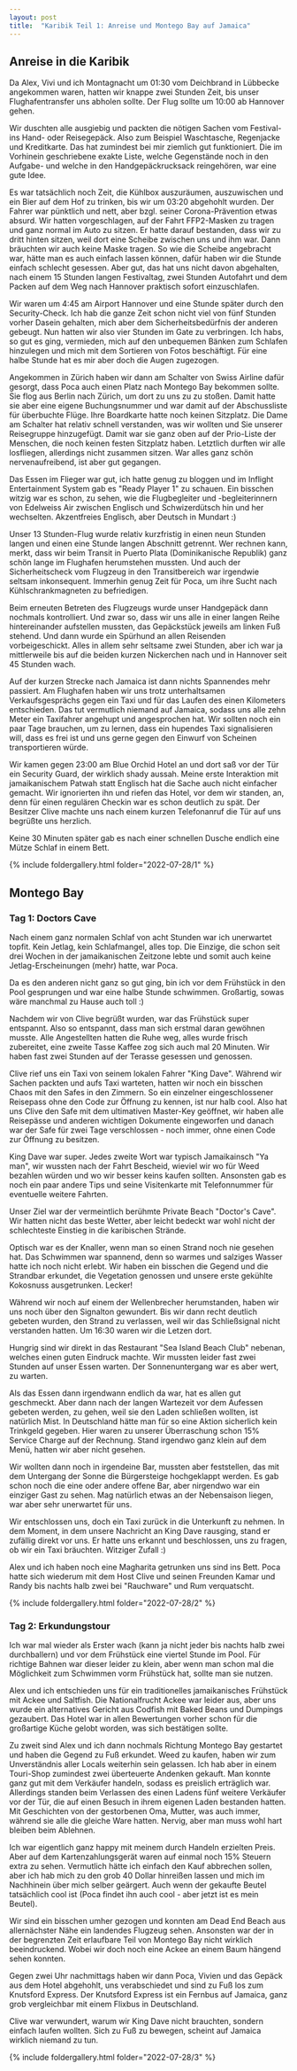 ```yaml
---
layout: post
title:  "Karibik Teil 1: Anreise und Montego Bay auf Jamaica"
---
```


## Anreise in die Karibik
Da Alex, Vivi und ich Montagnacht um 01:30 vom Deichbrand in Lübbecke angekommen waren, hatten wir knappe zwei Stunden Zeit, bis unser Flughafentransfer uns abholen sollte.
Der Flug sollte um 10:00 ab Hannover gehen.

Wir duschten alle ausgiebig und packten die nötigen Sachen vom Festival- ins Hand- oder Reisegepäck. 
Also zum Beispiel Waschtasche, Regenjacke und Kreditkarte.
Das hat zumindest bei mir ziemlich gut funktioniert. 
Die im Vorhinein geschriebene exakte Liste, welche Gegenstände noch in den Aufgabe- und welche in den Handgepäckrucksack reingehören, war eine gute Idee.

Es war tatsächlich noch Zeit, die Kühlbox auszuräumen, auszuwischen und ein Bier auf dem Hof zu trinken, bis wir um 03:20 abgehohlt wurden.
Der Fahrer war pünktlich und nett, aber bzgl. seiner Corona-Prävention etwas absurd.
Wir hatten vorgeschlagen, auf der Fahrt FFP2-Masken zu tragen und ganz normal im Auto zu sitzen.
Er hatte darauf bestanden, dass wir zu dritt hinten sitzen, weil dort eine Scheibe zwischen uns und ihm war.
Dann bräuchten wir auch keine Maske tragen.
So wie die Scheibe angebracht war, hätte man es auch einfach lassen können, dafür haben wir die Stunde einfach schlecht gesessen.
Aber gut, das hat uns nicht davon abgehalten, nach einem 15 Stunden langen Festivaltag, zwei Stunden Autofahrt und dem Packen auf dem Weg nach Hannover praktisch sofort einzuschlafen.

Wir waren um 4:45 am Airport Hannover und eine Stunde später durch den Security-Check.
Ich hab die ganze Zeit schon nicht viel von fünf Stunden vorher Dasein gehalten, mich aber dem Sicherheitsbedürfnis der anderen gebeugt.
Nun hatten wir also vier Stunden im Gate zu verbringen.
Ich habs, so gut es ging, vermieden, mich auf den unbequemen Bänken zum Schlafen hinzulegen und mich mit dem Sortieren von Fotos beschäftigt.
Für eine halbe Stunde hat es mir aber doch die Augen zugezogen.

Angekommen in Zürich haben wir dann am Schalter von Swiss Airline dafür gesorgt, dass Poca auch einen Platz nach Montego Bay bekommen sollte.
Sie flog aus Berlin nach Zürich, um dort zu uns zu zu stoßen.
Damit hatte sie aber eine eigene Buchungsnummer und war damit auf der Abschussliste für überbuchte Flüge. Ihre Boardkarte hatte noch keinen Sitzplatz.
Die Dame am Schalter hat relativ schnell verstanden, was wir wollten und Sie unserer Reisegruppe hinzugefügt.
Damit war sie ganz oben auf der Prio-Liste der Menschen, die noch keinen festen Sitzplatz haben.
Letztlich durften wir alle losfliegen, allerdings nicht zusammen sitzen.
War alles ganz schön nervenaufreibend, ist aber gut gegangen.

Das Essen im Flieger war gut, ich hatte genug zu bloggen und im Inflight Entertainment System gab es "Ready Player 1" zu schauen.
Ein bisschen witzig war es schon, zu sehen, wie die Flugbegleiter und -begleiterinnern von Edelweiss Air zwischen Englisch und Schwizerdütsch hin und her wechselten.
Akzentfreies Englisch, aber Deutsch in Mundart :)

Unser 13 Stunden-Flug wurde relativ kurzfristig in einen neun Stunden langen und einen eine Stunde langen Abschnitt getrennt.
Wer rechnen kann, merkt, dass wir beim Transit in Puerto Plata (Dominikanische Republik) ganz schön lange im Flughafen herumstehen mussten.
Und auch der Sicherheitscheck vom Flugzeug in den Transitbereich war irgendwie seltsam inkonsequent.
Immerhin genug Zeit für Poca, um ihre Sucht nach Kühlschrankmagneten zu befriedigen.

Beim erneuten Betreten des Flugzeugs wurde unser Handgepäck dann nochmals kontrolliert.
Und zwar so, dass wir uns alle in einer langen Reihe hintereinander aufstellen mussten, das Gepäckstück jeweils am linken Fuß stehend.
Und dann wurde ein Spürhund an allen Reisenden vorbeigeschickt. 
Alles in allem sehr seltsame zwei Stunden, aber ich war ja mittlerweile bis auf die beiden kurzen Nickerchen nach und in Hannover seit 45 Stunden wach.

Auf der kurzen Strecke nach Jamaica ist dann nichts Spannendes mehr passiert.
Am Flughafen haben wir uns trotz unterhaltsamen Verkaufsgesprächs gegen ein Taxi und für das Laufen des einen Kilometers entschieden.
Das tut vermutlich niemand auf Jamaica, sodass uns alle zehn Meter ein Taxifahrer angehupt und angesprochen hat.
Wir sollten noch ein paar Tage brauchen, um zu lernen, dass ein hupendes Taxi signalisieren will, dass es frei ist und uns gerne gegen den Einwurf von Scheinen transportieren würde.

Wir kamen gegen 23:00 am Blue Orchid Hotel an und dort saß vor der Tür ein Security Guard, der wirklich shady aussah.
Meine erste Interaktion mit jamaikanischem Patwah statt Englisch hat die Sache auch nicht einfacher gemacht.
Wir ignorierten ihn und riefen das Hotel, vor dem wir standen, an, denn für einen regulären Checkin war es schon deutlich zu spät.
Der Besitzer Clive machte uns nach einem kurzen Telefonanruf die Tür auf uns begrüßte uns herzlich.

Keine 30 Minuten später gab es nach einer schnellen Dusche endlich eine Mütze Schlaf in einem Bett.

{% include foldergallery.html folder="2022-07-28/1" %}

## Montego Bay
### Tag 1: Doctors Cave
Nach einem ganz normalen Schlaf von acht Stunden war ich unerwartet topfit.
Kein Jetlag, kein Schlafmangel, alles top. Die Einzige, die schon seit drei Wochen in der jamaikanischen Zeitzone lebte und somit auch keine Jetlag-Erscheinungen (mehr) hatte, war Poca. 

Da es den anderen nicht ganz so gut ging, bin ich vor dem Frühstück in den Pool gesprungen und war eine halbe Stunde schwimmen.
Großartig, sowas wäre manchmal zu Hause auch toll :)

Nachdem wir von Clive begrüßt wurden, war das Frühstück super entspannt.
Also so entspannt, dass man sich erstmal daran gewöhnen musste.
Alle Angestellten hatten die Ruhe weg, alles wurde frisch zubereitet, eine zweite Tasse Kaffee zog sich auch mal 20 Minuten. 
Wir haben fast zwei Stunden auf der Terasse gesessen und genossen.

Clive rief uns ein Taxi von seinem lokalen Fahrer "King Dave".
Während wir Sachen packten und aufs Taxi warteten, hatten wir noch ein bisschen Chaos mit den Safes in den Zimmern.
So ein einzelner eingeschlossener Reisepass ohne den Code zur Öffnung zu kennen, ist nur halb cool. 
Also hat uns Clive den Safe mit dem ultimativen Master-Key geöffnet, wir haben alle Reisepässe und anderen wichtigen Dokumente eingeworfen und danach war der Safe für zwei Tage verschlossen - noch immer, ohne einen Code zur Öffnung zu besitzen.

King Dave war super.
Jedes zweite Wort war typisch Jamaikainsch "Ya man", wir wussten nach der Fahrt Bescheid, wieviel wir wo für Weed bezahlen würden und wo wir besser keins kaufen sollten.
Ansonsten gab es noch ein paar andere Tips und seine Visitenkarte mit Telefonnummer für eventuelle weitere Fahrten. 

Unser Ziel war der vermeintlich berühmte Private Beach "Doctor's Cave".
Wir hatten nicht das beste Wetter, aber leicht bedeckt war wohl nicht der schlechteste Einstieg in die karibischen Strände.

Optisch war es der Knaller, wenn man so einen Strand noch nie gesehen hat.
Das Schwimmen war spannend, denn so warmes und salziges Wasser hatte ich noch nicht erlebt.
Wir haben ein bisschen die Gegend und die Strandbar erkundet, die Vegetation genossen und unsere erste gekühlte Kokosnuss ausgetrunken. Lecker!

Während wir noch auf einem der Wellenbrecher herumstanden, haben wir uns noch über den Signalton gewundert.
Bis wir dann recht deutlich gebeten wurden, den Strand zu verlassen, weil wir das Schließsignal nicht verstanden hatten.
Um 16:30 waren wir die Letzen dort.

Hungrig sind wir direkt in das Restaurant "Sea Island Beach Club" nebenan, welches einen guten Eindruck machte.
Wir mussten leider fast zwei Stunden auf unser Essen warten.
Der Sonnenuntergang war es aber wert, zu warten.

Als das Essen dann irgendwann endlich da war, hat es allen gut geschmeckt. 
Aber dann nach der langen Wartezeit vor dem Aufessen gebeten werden, zu gehen, weil sie den Laden schließen wollten, ist natürlich Mist.
In Deutschland hätte man für so eine Aktion sicherlich kein Trinkgeld gegeben. Hier waren zu unserer Überraschung schon 15% Service Charge auf der Rechnung.
Stand irgendwo ganz klein auf dem Menü, hatten wir aber nicht gesehen.

Wir wollten dann noch in irgendeine Bar, mussten aber feststellen, das mit dem Untergang der Sonne die Bürgersteige hochgeklappt werden.
Es gab schon noch die eine oder andere offene Bar, aber nirgendwo war ein einziger Gast zu sehen.
Mag natürlich etwas an der Nebensaison liegen, war aber sehr unerwartet für uns.

Wir entschlossen uns, doch ein Taxi zurück in die Unterkunft zu nehmen.
In dem Moment, in dem unsere Nachricht an King Dave rausging, stand er zufällig direkt vor uns.
Er hatte uns erkannt und beschlossen, uns zu fragen, ob wir ein Taxi bräuchten. Witziger Zufall :)

Alex und ich haben noch eine Magharita getrunken uns sind ins Bett.
Poca hatte sich wiederum mit dem Host Clive und seinen Freunden Kamar und Randy bis nachts halb zwei bei "Rauchware" und Rum verquatscht.

{% include foldergallery.html folder="2022-07-28/2" %}

### Tag 2: Erkundungstour
Ich war mal wieder als Erster wach (kann ja nicht jeder bis nachts halb zwei durchballern) und vor dem Frühstück eine viertel Stunde im Pool. 
Für richtige Bahnen war dieser leider zu klein, aber wenn man schon mal die Möglichkeit zum Schwimmen vorm Frühstück hat, sollte man sie nutzen.

Alex und ich entschieden uns für ein traditionelles jamaikanisches Frühstück mit Ackee und Saltfish. 
Die Nationalfrucht Ackee war leider aus, aber uns wurde ein alternatives Gericht aus Codfish mit Baked Beans und Dumpings gezaubert.
Das Hotel war in allen Bewertungen vorher schon für die großartige Küche gelobt worden, was sich bestätigen sollte.

Zu zweit sind Alex und ich dann nochmals Richtung Montego Bay gestartet und haben die Gegend zu Fuß erkundet.
Weed zu kaufen, haben wir zum Unverständnis aller Locals weiterhin sein gelassen. 
Ich hab aber in einem Touri-Shop zumindest zwei überteuerte Andenken gekauft.
Man konnte ganz gut mit dem Verkäufer handeln, sodass es preislich erträglich war.
Allerdings standen beim Verlassen des einen Ladens fünf weitere Verkäufer vor der Tür, die auf einen Besuch in ihrem eigenen Laden bestanden hatten.
Mit Geschichten von der gestorbenen Oma, Mutter, was auch immer, während sie alle die gleiche Ware hatten.
Nervig, aber man muss wohl hart bleiben beim Ablehnen.

Ich war eigentlich ganz happy mit meinem durch Handeln erzielten Preis. Aber auf dem Kartenzahlungsgerät waren auf einmal noch 15% Steuern extra zu sehen.
Vermutlich hätte ich einfach den Kauf abbrechen sollen, aber ich hab mich zu den grob 40 Dollar hinreißen lassen und mich im Nachhinein über mich selber geärgert. Auch wenn der gekaufte Beutel tatsächlich cool ist (Poca findet ihn auch cool - aber jetzt ist es mein Beutel).

Wir sind ein bisschen umher gezogen und konnten am Dead End Beach aus allernächster Nähe ein landendes Flugzeug sehen. 
Ansonsten war der in der begrenzten Zeit erlaufbare Teil von Montego Bay nicht wirklich beeindruckend.
Wobei wir doch noch eine Ackee an einem Baum hängend sehen konnten.

Gegen zwei Uhr nachmittags haben wir dann Poca, Vivien und das Gepäck aus dem Hotel abgehohlt, uns verabschiedet und sind zu Fuß los zum Knutsford Express.
Der Knutsford Express ist ein Fernbus auf Jamaica, ganz grob vergleichbar mit einem Flixbus in Deutschland.

Clive war verwundert, warum wir King Dave nicht brauchten, sondern einfach laufen wollten. Sich zu Fuß zu bewegen, scheint auf Jamaica wirklich niemand zu tun.

{% include foldergallery.html folder="2022-07-28/3" %}

